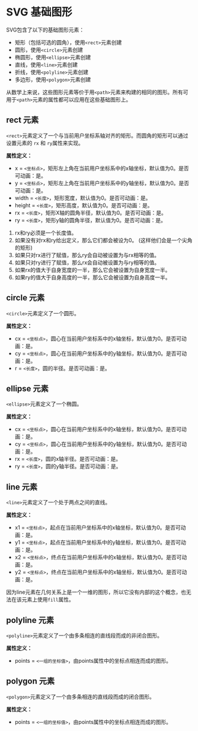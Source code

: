 # SVG 基础图形 #

SVG包含了以下的基础图形元素：

- 矩形（包括可选的圆角），使用`<rect>`元素创建
- 圆形，使用`<circle>`元素创建
- 椭圆形，使用`<ellipse>`元素创建
- 直线，使用`<line>`元素创建
- 折线，使用`<polyline>`元素创建
- 多边形，使用`<polygon>`元素创建

从数学上来说，这些图形元素等价于用`<path>`元素来构建的相同的图形。所有可用于`<path>`元素的属性都可以应用在这些基础图形上。

## rect 元素 ##
`<rect>`元素定义了一个与当前用户坐标系轴对齐的矩形。而圆角的矩形可以通过设置元素的 `rx` 和 `ry`属性来实现。

**属性定义：**

- x = `<坐标点>`，矩形左上角在当前用户坐标系中的x轴坐标，默认值为0。是否可动画：是。
- y = `<坐标点>`，矩形左上角在当前用户坐标系中的y轴坐标，默认值为0。是否可动画：是。
- width = `<长度>`，矩形宽度，默认值为0。是否可动画：是。
- height = `<长度>`，矩形高度，默认值为0。是否可动画：是。
- rx = `<长度>`，矩形X轴的圆角半径，默认值为0。是否可动画：是。
- ry = `<长度>`，矩形y轴的圆角半径，默认值为0。是否可动画：是。

1. rx和ry必须是一个长度值。
2. 如果没有对rx和ry给出定义，那么它们都会被设为0。 (这样他们会是一个尖角的矩形)
3. 如果只对rx进行了赋值，那么ry会自动被设置为与rx相等的值。
4. 如果只对ry进行了赋值，那么rx会自动被设置为与ry相等的值。
5. 如果rx的值大于自身宽度的一半，那么它会被设置为自身宽度一半。
6. 如果ry的值大于自身高度的一半，那么它会被设置为自身高度一半。

## circle 元素 ##
`<circle>`元素定义了一个圆形。

**属性定义：**
- cx = `<坐标点>`，圆心在当前用户坐标系中的x轴坐标，默认值为0。是否可动画：是。
- cy = `<坐标点>`，圆心在当前用户坐标系中的y轴坐标，默认值为0。是否可动画：是。
- r = `<长度>`，圆的半径。是否可动画：是。

## ellipse 元素 ##
`<ellipse>`元素定义了一个椭圆。

**属性定义：**
- cx = `<坐标点>`，圆心在当前用户坐标系中的x轴坐标，默认值为0。是否可动画：是。
- cy = `<坐标点>`，圆心在当前用户坐标系中的y轴坐标，默认值为0。是否可动画：是。
- rx = `<长度>`，圆的x轴半径。是否可动画：是。
- ry = `<长度>`，圆的y轴半径。是否可动画：是。

## line 元素 ##
`<line>`元素定义了一个处于两点之间的直线。

**属性定义：**
- x1 = `<坐标点>`，起点在当前用户坐标系中的x轴坐标，默认值为0。是否可动画：是。
- y1 = `<坐标点>`，起点在当前用户坐标系中的y轴坐标，默认值为0。是否可动画：是。
- x2 = `<坐标点>`，终点在当前用户坐标系中的x轴坐标，默认值为0。是否可动画：是。
- y2 = `<坐标点>`，终点在当前用户坐标系中的x轴坐标，默认值为0。是否可动画：是。

因为line元素在几何关系上是一个一维的图形，所以它没有内部的这个概念，也无法在该元素上使用`fill`属性。

## polyline 元素 ##
`<polyline>`元素定义了一个由多条相连的直线段而成的非闭合图形。

**属性定义：**
- points = `<一组的坐标值>`，由points属性中的坐标点相连而成的图形。

## polygon 元素 ##
`<polygon>`元素定义了一个由多条相连的直线段而成的闭合图形。

**属性定义：**
- points = `<一组的坐标值>`，由points属性中的坐标点相连而成的图形。